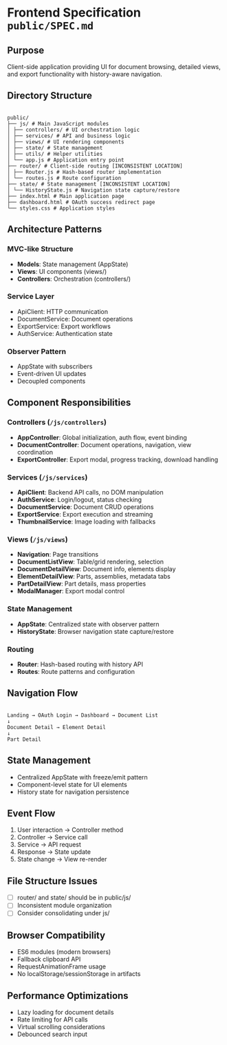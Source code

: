 # Frontend Specification `public/SPEC.md`

## Purpose

Client-side application providing UI for document browsing, detailed views, and export functionality with history-aware navigation.

## Directory Structure

```

public/
├── js/ # Main JavaScript modules
│ ├── controllers/ # UI orchestration logic
│ ├── services/ # API and business logic
│ ├── views/ # UI rendering components
│ ├── state/ # State management
│ ├── utils/ # Helper utilities
│ └── app.js # Application entry point
├── router/ # Client-side routing [INCONSISTENT LOCATION]
│ ├── Router.js # Hash-based router implementation
│ └── routes.js # Route configuration
├── state/ # State management [INCONSISTENT LOCATION]
│ └── HistoryState.js # Navigation state capture/restore
├── index.html # Main application page
├── dashboard.html # OAuth success redirect page
└── styles.css # Application styles

```

## Architecture Patterns

### MVC-like Structure

- **Models**: State management (AppState)
- **Views**: UI components (views/)
- **Controllers**: Orchestration (controllers/)

### Service Layer

- ApiClient: HTTP communication
- DocumentService: Document operations
- ExportService: Export workflows
- AuthService: Authentication state

### Observer Pattern

- AppState with subscribers
- Event-driven UI updates
- Decoupled components

## Component Responsibilities

### Controllers (`/js/controllers`)

- **AppController**: Global initialization, auth flow, event binding
- **DocumentController**: Document operations, navigation, view coordination
- **ExportController**: Export modal, progress tracking, download handling

### Services (`/js/services`)

- **ApiClient**: Backend API calls, no DOM manipulation
- **AuthService**: Login/logout, status checking
- **DocumentService**: Document CRUD operations
- **ExportService**: Export execution and streaming
- **ThumbnailService**: Image loading with fallbacks

### Views (`/js/views`)

- **Navigation**: Page transitions
- **DocumentListView**: Table/grid rendering, selection
- **DocumentDetailView**: Document info, elements display
- **ElementDetailView**: Parts, assemblies, metadata tabs
- **PartDetailView**: Part details, mass properties
- **ModalManager**: Export modal control

### State Management

- **AppState**: Centralized state with observer pattern
- **HistoryState**: Browser navigation state capture/restore

### Routing

- **Router**: Hash-based routing with history API
- **Routes**: Route patterns and configuration

## Navigation Flow

```

Landing → OAuth Login → Dashboard → Document List
↓
Document Detail → Element Detail
↓
Part Detail

```

## State Management

- Centralized AppState with freeze/emit pattern
- Component-level state for UI elements
- History state for navigation persistence

## Event Flow

1. User interaction → Controller method
2. Controller → Service call
3. Service → API request
4. Response → State update
5. State change → View re-render

## File Structure Issues

- [ ] router/ and state/ should be in public/js/
- [ ] Inconsistent module organization
- [ ] Consider consolidating under js/

## Browser Compatibility

- ES6 modules (modern browsers)
- Fallback clipboard API
- RequestAnimationFrame usage
- No localStorage/sessionStorage in artifacts

## Performance Optimizations

- Lazy loading for document details
- Rate limiting for API calls
- Virtual scrolling considerations
- Debounced search input
